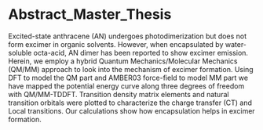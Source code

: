 # Abstract_Master_Thesis
Excited-state anthracene (AN) undergoes photodimerization but does not form excimer in organic solvents.  However, when encapsulated by water-soluble octa-acid, AN dimer has been reported to show excimer emission. Herein, we employ a hybrid Quantum Mechanics/Molecular Mechanics (QM/MM) approach to look into the mechanism of excimer formation. Using DFT to model the QM part and AMBER03
force-field to model MM part we have mapped the potential energy curve along three degrees of freedom with QM/MM-TDDFT. Transition density matrix elements and natural transition orbitals were plotted to characterize the charge transfer (CT) and Local transitions. Our calculations show how encapsulation helps in excimer formation.
